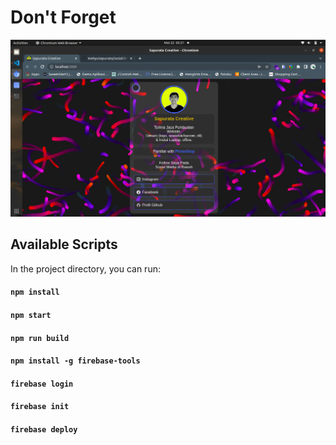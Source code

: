 # Don't Forget
<!-- ## Follow [my tiktok account](https://www.tiktok.com/@try_catch_) -->

<!-- # [Watch it on YouTube](https://www.youtube.com/watch?v=b06gyW86asU) -->

![Preview](/public/preview.png)

## Available Scripts

In the project directory, you can run:

#### `npm install`
#### `npm start`
#### `npm run build`
#### `npm install -g firebase-tools`
#### `firebase login`
#### `firebase init`
#### `firebase deploy`

